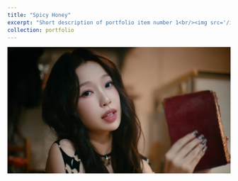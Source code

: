 ```yaml
---
title: "Spicy Honey"
excerpt: "Short description of portfolio item number 1<br/><img src='/images/500x300.png'>"
collection: portfolio
---
```


![Spicy honey](spicy%20honey/1.jpg)
